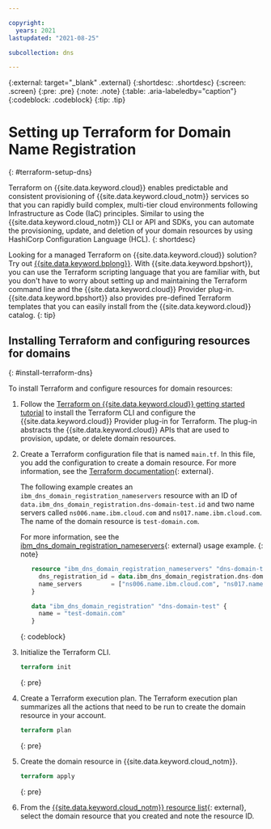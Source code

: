 ```yaml
---

copyright:
  years: 2021
lastupdated: "2021-08-25"

subcollection: dns

---
```


{:external: target="_blank" .external}
{:shortdesc: .shortdesc}
{:screen: .screen}
{:pre: .pre}
{:note: .note}
{:table: .aria-labeledby="caption"}
{:codeblock: .codeblock}
{:tip: .tip}


# Setting up Terraform for Domain Name Registration
{: #terraform-setup-dns}

Terraform on {{site.data.keyword.cloud}} enables predictable and consistent provisioning of {{site.data.keyword.cloud_notm}} services so that you can rapidly build complex, multi-tier cloud environments following Infrastructure as Code (IaC) principles. Similar to using the {{site.data.keyword.cloud_notm}} CLI or API and SDKs, you can automate the provisioning, update, and deletion of your domain resources by using HashiCorp Configuration Language (HCL).
{: shortdesc}

Looking for a managed Terraform on {{site.data.keyword.cloud}} solution? Try out [{{site.data.keyword.bplong}}](/docs/schematics?topic=schematics-getting-started). With {{site.data.keyword.bpshort}}, you can use the Terraform scripting language that you are familiar with, but you don't have to worry about setting up and maintaining the Terraform command line and the {{site.data.keyword.cloud}} Provider plug-in. {{site.data.keyword.bpshort}} also provides pre-defined Terraform templates that you can easily install from the {{site.data.keyword.cloud}} catalog.
{: tip}

## Installing Terraform and configuring resources for domains
{: #install-terraform-dns}

To install Terraform and configure resources for domain resources:

1. Follow the [Terraform on {{site.data.keyword.cloud}} getting started tutorial](/docs/ibm-cloud-provider-for-terraform?topic=ibm-cloud-provider-for-terraform-getting-started) to install the Terraform CLI and configure the {{site.data.keyword.cloud}} Provider plug-in for Terraform. The plug-in abstracts the {{site.data.keyword.cloud}} APIs that are used to provision, update, or delete domain resources.

1. Create a Terraform configuration file that is named `main.tf`. In this file, you add the configuration to create a domain resource. For more information, see the [Terraform documentation](https://www.terraform.io/docs/language/index.html){: external}.

   The following example creates an `ibm_dns_domain_registration_nameservers` resource with an ID of `data.ibm_dns_domain_registration.dns-domain-test.id` and two name servers called `ns006.name.ibm.cloud.com` and `ns017.name.ibm.cloud.com`. The name of the domain resource is `test-domain.com`.
   
      For more information, see the [ibm_dns_domain_registration_nameservers](https://registry.terraform.io/providers/IBM-Cloud/ibm/latest/docs/resources/dns_domain_registration_nameservers){: external} usage example.
      {: note}

   ```terraform
      resource "ibm_dns_domain_registration_nameservers" "dns-domain-test" {
        dns_registration_id = data.ibm_dns_domain_registration.dns-domain-test.id
        name_servers        = ["ns006.name.ibm.cloud.com", "ns017.name.ibm.cloud.com"]
      }

      data "ibm_dns_domain_registration" "dns-domain-test" {
        name = "test-domain.com"
      }
   ```
   {: codeblock}

1. Initialize the Terraform CLI.

   ```terraform
   terraform init
   ```
   {: pre}

1. Create a Terraform execution plan. The Terraform execution plan summarizes all the actions that need to be run to create the domain resource in your account.

   ```terraform
   terraform plan
   ```
   {: pre}

1. Create the domain resource in {{site.data.keyword.cloud_notm}}.

   ```terraform
   terraform apply
   ```
   {: pre}

1. From the [{{site.data.keyword.cloud_notm}} resource list](/resources){: external}, select the domain resource that you created and note the resource ID.

